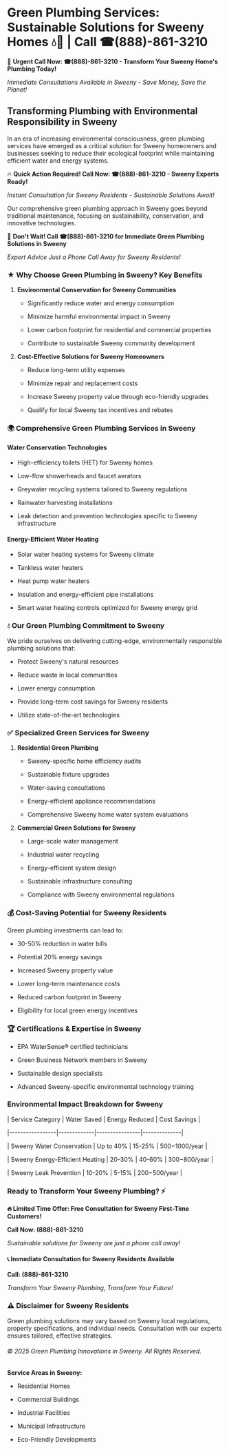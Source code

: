 # Green Plumbing Services: Sustainable Solutions for Sweeny Homes 💧🌿 | Call ☎(888)-861-3210

🚨 **Urgent Call Now: ☎(888)-861-3210 - Transform Your Sweeny Home's Plumbing Today!**
*Immediate Consultations Available in Sweeny - Save Money, Save the Planet!*

## Transforming Plumbing with Environmental Responsibility in Sweeny

In an era of increasing environmental consciousness, green plumbing services have emerged as a critical solution for Sweeny homeowners and businesses seeking to reduce their ecological footprint while maintaining efficient water and energy systems. 

🔥 **Quick Action Required! Call Now: ☎(888)-861-3210 - Sweeny Experts Ready!**
*Instant Consultation for Sweeny Residents - Sustainable Solutions Await!*

Our comprehensive green plumbing approach in Sweeny goes beyond traditional maintenance, focusing on sustainability, conservation, and innovative technologies.

🚨 **Don't Wait! Call ☎(888)-861-3210 for Immediate Green Plumbing Solutions in Sweeny**
*Expert Advice Just a Phone Call Away for Sweeny Residents!*

### ★ Why Choose Green Plumbing in Sweeny? Key Benefits

1. **Environmental Conservation for Sweeny Communities** 
   - Significantly reduce water and energy consumption
   - Minimize harmful environmental impact in Sweeny
   - Lower carbon footprint for residential and commercial properties
   - Contribute to sustainable Sweeny community development

2. **Cost-Effective Solutions for Sweeny Homeowners** 
   - Reduce long-term utility expenses
   - Minimize repair and replacement costs
   - Increase Sweeny property value through eco-friendly upgrades
   - Qualify for local Sweeny tax incentives and rebates

### 🌍 Comprehensive Green Plumbing Services in Sweeny

#### Water Conservation Technologies
- High-efficiency toilets (HET) for Sweeny homes
- Low-flow showerheads and faucet aerators
- Greywater recycling systems tailored to Sweeny regulations
- Rainwater harvesting installations
- Leak detection and prevention technologies specific to Sweeny infrastructure

#### Energy-Efficient Water Heating
- Solar water heating systems for Sweeny climate
- Tankless water heaters
- Heat pump water heaters
- Insulation and energy-efficient pipe installations
- Smart water heating controls optimized for Sweeny energy grid

### 💧 Our Green Plumbing Commitment to Sweeny

We pride ourselves on delivering cutting-edge, environmentally responsible plumbing solutions that:
- Protect Sweeny's natural resources
- Reduce waste in local communities
- Lower energy consumption
- Provide long-term cost savings for Sweeny residents
- Utilize state-of-the-art technologies

### ✅ Specialized Green Services for Sweeny

1. **Residential Green Plumbing**
   - Sweeny-specific home efficiency audits
   - Sustainable fixture upgrades
   - Water-saving consultations
   - Energy-efficient appliance recommendations
   - Comprehensive Sweeny home water system evaluations

2. **Commercial Green Solutions for Sweeny**
   - Large-scale water management
   - Industrial water recycling
   - Energy-efficient system design
   - Sustainable infrastructure consulting
   - Compliance with Sweeny environmental regulations

### 💰 Cost-Saving Potential for Sweeny Residents

Green plumbing investments can lead to:
- 30-50% reduction in water bills
- Potential 20% energy savings
- Increased Sweeny property value
- Lower long-term maintenance costs
- Reduced carbon footprint in Sweeny
- Eligibility for local green energy incentives

### 🏆 Certifications & Expertise in Sweeny

- EPA WaterSense® certified technicians
- Green Business Network members in Sweeny
- Sustainable design specialists
- Advanced Sweeny-specific environmental technology training

### Environmental Impact Breakdown for Sweeny

| Service Category | Water Saved | Energy Reduced | Cost Savings |
|-----------------|-------------|----------------|--------------|
| Sweeny Water Conservation | Up to 40% | 15-25% | $500-$1000/year |
| Sweeny Energy-Efficient Heating | 20-30% | 40-60% | $300-$800/year |
| Sweeny Leak Prevention | 10-20% | 5-15% | $200-$500/year |

### Ready to Transform Your Sweeny Plumbing? ⚡

**🔥 Limited Time Offer: Free Consultation for Sweeny First-Time Customers!**

**Call Now: (888)-861-3210**
*Sustainable solutions for Sweeny are just a phone call away!*

#### 📞 Immediate Consultation for Sweeny Residents Available

**Call: (888)-861-3210**
*Transform Your Sweeny Plumbing, Transform Your Future!*

### ⚠️ Disclaimer for Sweeny Residents

Green plumbing solutions may vary based on Sweeny local regulations, property specifications, and individual needs. Consultation with our experts ensures tailored, effective strategies.

###### © 2025 Green Plumbing Innovations in Sweeny. All Rights Reserved.

**Service Areas in Sweeny:** 
- Residential Homes
- Commercial Buildings
- Industrial Facilities
- Municipal Infrastructure
- Eco-Friendly Developments